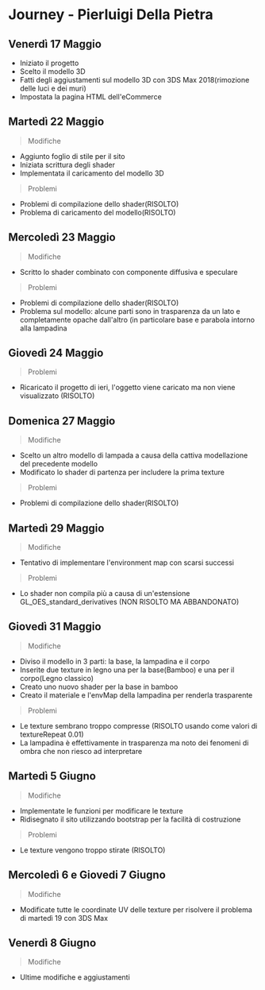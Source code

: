 # Journey - Pierluigi Della Pietra
## Venerdì 17 Maggio
- Iniziato il progetto
- Scelto il modello 3D
- Fatti degli aggiustamenti sul modello 3D con 3DS Max 2018(rimozione delle luci e dei muri)
- Impostata la pagina HTML dell'eCommerce
## Martedì 22 Maggio
>Modifiche
 - Aggiunto foglio di stile per il sito
 - Iniziata scrittura degli shader
 - Implementata il caricamento del modello 3D
>Problemi
 - Problemi di compilazione dello shader(RISOLTO)
 - Problema di caricamento del modello(RISOLTO)
## Mercoledì 23 Maggio
>Modifiche
- Scritto lo shader combinato con componente diffusiva e speculare
>Problemi
- Problemi di compilazione dello shader(RISOLTO)
- Problema sul modello: alcune parti sono in trasparenza da un lato e completamente opache dall'altro (in particolare base e parabola intorno alla lampadina
## Giovedì 24 Maggio
>Problemi
- Ricaricato il progetto di ieri, l'oggetto viene caricato ma non viene visualizzato (RISOLTO)
## Domenica 27 Maggio
>Modifiche
- Scelto un altro modello di lampada a causa della cattiva modellazione del precedente modello
- Modificato lo shader di partenza per includere la prima texture
>Problemi
- Problemi di compilazione dello shader(RISOLTO)
## Martedì 29 Maggio
>Modifiche
- Tentativo di implementare l'environment map con scarsi successi
>Problemi
- Lo shader non compila più a causa di un'estensione GL_OES_standard_derivatives (NON RISOLTO MA ABBANDONATO)
## Giovedì 31 Maggio
>Modifiche
- Diviso il modello in 3 parti: la base, la lampadina e il corpo
- Inserite due texture in legno una per la base(Bamboo) e una per il corpo(Legno classico)
- Creato uno nuovo shader per la base in bamboo
- Creato il materiale e l'envMap della lampadina per renderla trasparente
>Problemi
- Le texture sembrano troppo compresse (RISOLTO usando come valori di textureRepeat 0.01)
- La lampadina è effettivamente in trasparenza ma noto dei fenomeni di ombra che non riesco ad interpretare
## Martedì 5 Giugno
>Modifiche
- Implementate le funzioni per modificare le texture
- Ridisegnato il sito utilizzando bootstrap per la facilità di costruzione
>Problemi
- Le texture vengono troppo stirate (RISOLTO)
## Mercoledì 6 e Giovedi 7 Giugno
>Modifiche
- Modificate tutte le coordinate UV delle texture per risolvere il problema di martedì 19 con 3DS Max
## Venerdì 8 Giugno
>Modifiche
- Ultime modifiche e aggiustamenti


